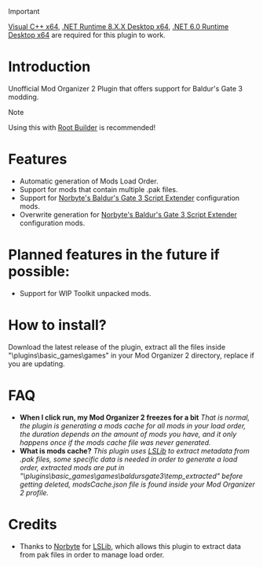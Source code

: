 
> [!IMPORTANT]
> [Visual C++ x64](https://aka.ms/vs/17/release/vc_redist.x64.exe), [.NET Runtime 8.X.X Desktop x64](https://dotnet.microsoft.com/en-us/download/dotnet/8.0), [.NET 6.0 Runtime Desktop x64](https://dotnet.microsoft.com/en-us/download/dotnet/thank-you/runtime-desktop-6.0.30-windows-x64-installer) are required for this plugin to work.

# Introduction
Unofficial Mod Organizer 2 Plugin that offers support for Baldur's Gate 3 modding.

> [!NOTE]
> Using this with [Root Builder](https://www.nexusmods.com/skyrimspecialedition/mods/31720) is recommended!

# Features
- Automatic generation of Mods Load Order.
- Support for mods that contain multiple .pak files.
- Support for [Norbyte's Baldur's Gate 3 Script Extender](https://github.com/Norbyte/bg3se) configuration mods.
- Overwrite generation for [Norbyte's Baldur's Gate 3 Script Extender](https://github.com/Norbyte/bg3se) configuration mods.

# Planned features in the future if possible:
- Support for WIP Toolkit unpacked mods.

# How to install?
Download the latest release of the plugin, extract all the files inside "\plugins\basic_games\games" in your Mod Organizer 2 directory, replace if you are updating.

# FAQ
- **When I click run, my Mod Organizer 2 freezes for a bit**
*That is normal, the plugin is generating a mods cache for all mods in your load order, the duration depends on the amount of mods you have, and it only happens once if the mods cache file was never generated.*
- **What is mods cache?**
*This plugin uses [LSLib](https://github.com/Norbyte/lslib) to extract metadata from .pak files, some specific data is needed in order to generate a load order, extracted mods are put in "\plugins\basic_games\games\baldursgate3\temp_extracted" before getting deleted, modsCache.json file is found inside your Mod Organizer 2 profile.*


# Credits
- Thanks to [Norbyte](https://github.com/Norbyte) for [LSLib](https://github.com/Norbyte/lslib), which allows this plugin to extract data from pak files in order to manage load order.
